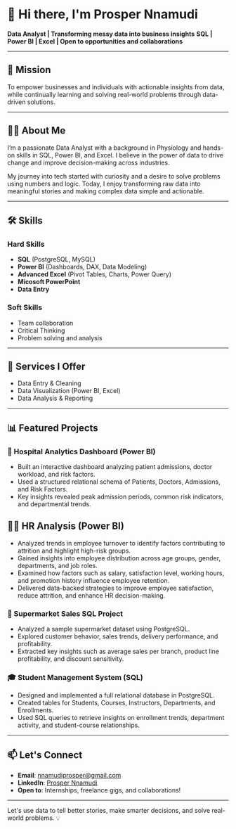 # 👋 Hi there, I'm Prosper Nnamudi

**Data Analyst | Transforming messy data into business insights**
**SQL | Power BI | Excel | Open to opportunities and collaborations**

---

## 🎯 Mission

To empower businesses and individuals with actionable insights from data, while continually learning and solving real-world problems through data-driven solutions.

---

## 👨‍💻 About Me

I’m a passionate Data Analyst with a background in Physiology and hands-on skills in SQL, Power BI, and Excel. I believe in the power of data to drive change and improve decision-making across industries.

My journey into tech started with curiosity and a desire to solve problems using numbers and logic. Today, I enjoy transforming raw data into meaningful stories and making complex data simple and actionable.

---

## 🛠️ Skills

### Hard Skills

* **SQL** (PostgreSQL, MySQL)
* **Power BI** (Dashboards, DAX, Data Modeling)
* **Advanced Excel** (Pivot Tables, Charts, Power Query)
* **Micosoft PowerPoint**
* **Data Entry**

### Soft Skills

* Team collaboration
* Critical Thinking
* Problem solving and analysis

---

## 💼 Services I Offer

* Data Entry & Cleaning
* Data Visualization (Power BI, Excel)
* Data Analysis & Reporting

---

## 📊 Featured Projects

### 🏥 Hospital Analytics Dashboard (Power BI)

* Built an interactive dashboard analyzing patient admissions, doctor workload, and risk factors.
* Used a structured relational schema of Patients, Doctors, Admissions, and Risk Factors.
* Key insights revealed peak admission periods, common risk indicators, and departmental trends.

## 🧑‍💼 HR Analysis (Power BI)
* Analyzed trends in employee turnover to identify factors contributing to attrition and highlight high-risk groups.
* Gained insights into employee distribution across age groups, gender, departments, and job roles.
* Examined how factors such as salary, satisfaction level, working hours, and promotion history influence employee retention.
* Delivered data-backed strategies to improve employee satisfaction, reduce attrition, and enhance HR decision-making.



### 🛒 Supermarket Sales SQL Project

* Analyzed a sample supermarket dataset using PostgreSQL.
* Explored customer behavior, sales trends, delivery performance, and profitability.
* Extracted key insights such as average sales per branch, product line profitability, and discount sensitivity.

### 🎓 Student Management System (SQL)

* Designed and implemented a full relational database in PostgreSQL.
* Created tables for Students, Courses, Instructors, Departments, and Enrollments.
* Used SQL queries to retrieve insights on enrollment trends, department activity, and student-course relationships.

---

## 📫 Let's Connect

* **Email**: [nnamudiprosper@gmail.com](mailto:nnamudiprosper@gmail.com)
* **LinkedIn**: [Prosper Nnamudi](https://www.linkedin.com/in/prosper-nnamudi)
* **Open to**: Internships, freelance gigs, and collaborations!

---

Let's use data to tell better stories, make smarter decisions, and solve real-world problems. 💡
